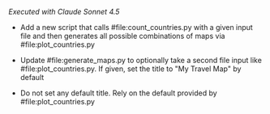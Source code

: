 _Executed with Claude Sonnet 4.5_

- Add a new script that calls #file:count_countries.py with a given input file and then generates all possible combinations of maps via #file:plot_countries.py

- Update #file:generate_maps.py to optionally take a second file input like #file:plot_countries.py. If given, set the title to "My Travel Map" by default

- Do not set any default title. Rely on the default provided by #file:plot_countries.py

